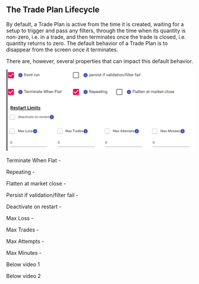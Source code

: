## The Trade Plan Lifecycle
By default, a Trade Plan is active from the time it is created, waiting for a setup to trigger and pass any filters, through the time when its quantity is non-zero, i.e. in a trade, and then terminates once the trade is closed, i.e. quantity returns to zero.  The default behavior of a Trade Plan is to disappear from the screen once it terminates.

There are, however, several properties that can impact this default behavior.

![lifecycle.png](/img/lifecycle.png)


Terminate When Flat -

Repeating -

Flatten at market close -

Persist if validation/filter fail -

Deactivate on restart -

Max Loss -

Max Trades -

Max Attempts -

Max Minutes -



Below video 1

Below video 2

 